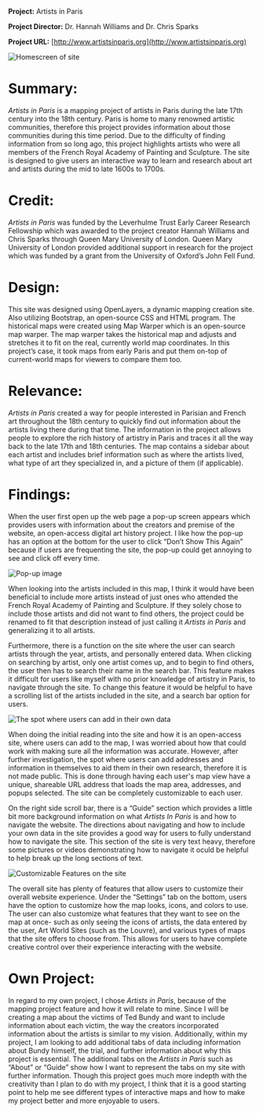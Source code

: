 **Project:** Artists in Paris

**Project Director:** Dr. Hannah Williams and Dr. Chris Sparks

**Project URL:** [http://www.artistsinparis.org](http://www.artistsinparis.org)

![Homescreen of site](https://kelseyhark.github.io/kelseyharkcnu/images/homescreen.png)

# Summary:
_Artists in Paris_ is a mapping project of artists in Paris during the late 17th century into the 18th century. Paris is home to many renowned artistic communities, therefore this project provides information about those communities during this time period. Due to the difficulty of finding information from so long ago, this project highlights artists who were all members of the French Royal Academy of Painting and Sculpture. The site is designed to give users an interactive way to learn and research about art and artists during the mid to late 1600s to 1700s.

# Credit:
_Artists in Paris_ was funded by the Leverhulme Trust Early Career Research Fellowship which was awarded to the project creator Hannah Williams and Chris Sparks through Queen Mary University of London. Queen Mary University of London provided additional support in research for the project which was funded by a grant from the University of Oxford’s John Fell Fund.

# Design:
This site was designed using OpenLayers, a dynamic mapping creation site. Also utilizing Bootstrap, an open-source CSS and HTML program. The historical maps were created using Map Warper which is an open-source map warper. The map warper takes the historical map and adjusts and stretches it to fit on the real, currently world map coordinates. In this project’s case, it took maps from early Paris and put them on-top of current-world maps for viewers to compare them too. 


# Relevance:
_Artists in Paris_ created a way for people interested in Parisian and French art throughout the 18th century to quickly find out information about the artists living there during that time. The information in the project allows people to explore the rich history of artistry in Paris and traces it all the way back to the late 17th and 18th centuries. The map contains a sidebar about each artist and includes brief information such as where the artists lived, what type of art they specialized in, and a picture of them (if applicable). 


# Findings:
When the user first open up the web page a pop-up screen appears which provides users with information about the creators and premise of the website, an open-access digital art history project. I like how the pop-up has an option at the bottom for the user to click “Don’t Show This Again” because if users are frequenting the site, the pop-up could get annoying to see and click off every time. 

![Pop-up image](https://kelseyhark.github.io/kelseyharkcnu/images/popup.png)

When looking into the artists included in this map, I think it would have been beneficial to include more artists instead of just ones who attended the French Royal Academy of Painting and Sculpture. If they solely chose to include those artists and did not want to find others, the project could be renamed to fit that description instead of just calling it _Artists in Paris_ and generalizing it to all artists. 

Furthermore, there is a function on the site where the user can search artists through the year, artists, and personally entered data. When clicking on searching by artist, only one artist comes up, and to begin to find others, the user then has to search their name in the search bar. This feature makes it difficult for users like myself with no prior knowledge of artistry in Paris, to navigate through the site. To change this feature it would be helpful to have a scrolling list of the artists included in the site, and a search bar option for users. 

![The spot where users can add in their own data](https://kelseyhark.github.io/kelseyharkcnu/images/addingdata.png)

When doing the initial reading into the site and how it is an open-access site, where users can add to the map, I was worried about how that could work with making sure all the information was accurate. However, after further investigation, the spot where users can add addresses and information in themselves to aid them in their own research, therefore it is not made public. This is done through having each user's map view have a unique, shareable URL address that loads the map area, addresses, and popups selected. The site can be completely customizable to each user.

On the right side scroll bar, there is a “Guide” section which provides a little bit more background information on what _Artists In Paris_ is and how to navigate the website. The directions about navigating and how to include your own data in the site provides a good way for users to fully understand how to navigate the site. This section of the site is very text heavy, therefore some pictures or videos demonstrating how to navigate it oculd be helpful to help break up the long sections of text. 

![Customizable Features on the site](https://kelseyhark.github.io/kelseyharkcnu/images/custom.png)

The overall site has plenty of features that allow users to customize their overall website experience. Under the “Settings” tab on the bottom, users have the option to customize how the map looks, icons, and colors to use. The user can also customize what features that they want to see on the map at once- such as only seeing the icons of artists, the data entered by the user, Art World Sites (such as the Louvre), and various types of maps that the site offers to choose from. This allows for users to have complete creative control over their experience interacting with the website.

# Own Project:
In regard to my own project, I chose _Artists in Paris_, because of the mapping project feature and how it will relate to mine. Since I will be creating a map about the victims of Ted Bundy and want to include information about each victim, the way the creators incorporated information about the artists is similar to my vision. Additionally, within my project, I am looking to add additional tabs of data including information about Bundy himself, the trial, and further information about why this project is essential. The additional tabs on the _Artists in Paris_ such as “About” or “Guide” show how I want to represent the tabs on my site with further information. Though this project goes much more indepth with the creativity than I plan to do with my project, I think that it is a good starting point to help me see different types of interactive maps and how to make my project better and more enjoyable to users.

